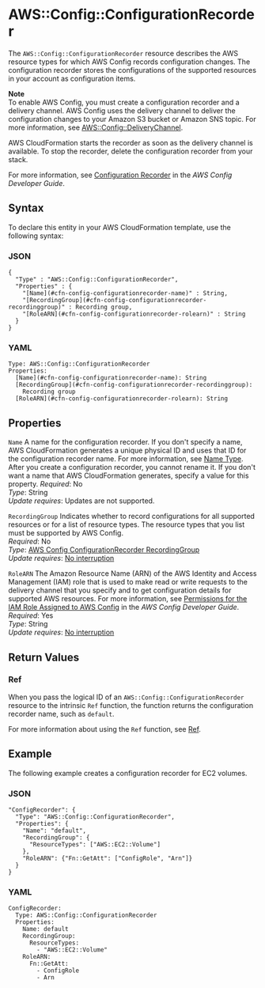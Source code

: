 # AWS::Config::ConfigurationRecorder<a name="aws-resource-config-configurationrecorder"></a>

The `AWS::Config::ConfigurationRecorder` resource describes the AWS resource types for which AWS Config records configuration changes\. The configuration recorder stores the configurations of the supported resources in your account as configuration items\.

**Note**  
To enable AWS Config, you must create a configuration recorder and a delivery channel\. AWS Config uses the delivery channel to deliver the configuration changes to your Amazon S3 bucket or Amazon SNS topic\. For more information, see [AWS::Config::DeliveryChannel](aws-resource-config-deliverychannel.md)\. 

AWS CloudFormation starts the recorder as soon as the delivery channel is available\. To stop the recorder, delete the configuration recorder from your stack\. 

For more information, see [Configuration Recorder](https://docs.aws.amazon.com/config/latest/developerguide/config-concepts.html#config-recorder) in the *AWS Config Developer Guide*\.

## Syntax<a name="aws-resource-config-configurationrecorder-syntax"></a>

To declare this entity in your AWS CloudFormation template, use the following syntax:

### JSON<a name="aws-resource-config-configurationrecorder-syntax.json"></a>

```
{
  "Type" : "AWS::Config::ConfigurationRecorder",
  "Properties" : {
    "[Name](#cfn-config-configurationrecorder-name)" : String,
    "[RecordingGroup](#cfn-config-configurationrecorder-recordinggroup)" : Recording group,
    "[RoleARN](#cfn-config-configurationrecorder-rolearn)" : String
  }
}
```

### YAML<a name="aws-resource-config-configurationrecorder-syntax.yaml"></a>

```
Type: AWS::Config::ConfigurationRecorder
Properties:
  [Name](#cfn-config-configurationrecorder-name): String
  [RecordingGroup](#cfn-config-configurationrecorder-recordinggroup):
    Recording group
  [RoleARN](#cfn-config-configurationrecorder-rolearn): String
```

## Properties<a name="w4ab1c21c10c81c25c13"></a>

`Name`  <a name="cfn-config-configurationrecorder-name"></a>
A name for the configuration recorder\. If you don't specify a name, AWS CloudFormation generates a unique physical ID and uses that ID for the configuration recorder name\. For more information, see [Name Type](aws-properties-name.md)\.  
After you create a configuration recorder, you cannot rename it\. If you don't want a name that AWS CloudFormation generates, specify a value for this property\.
*Required*: No  
*Type*: String  
*Update requires*: Updates are not supported\.

`RecordingGroup`  <a name="cfn-config-configurationrecorder-recordinggroup"></a>
Indicates whether to record configurations for all supported resources or for a list of resource types\. The resource types that you list must be supported by AWS Config\.  
*Required*: No  
*Type*: [AWS Config ConfigurationRecorder RecordingGroup](aws-properties-config-configurationrecorder-recordinggroup.md)  
*Update requires*: [No interruption](using-cfn-updating-stacks-update-behaviors.md#update-no-interrupt)

`RoleARN`  <a name="cfn-config-configurationrecorder-rolearn"></a>
The Amazon Resource Name \(ARN\) of the AWS Identity and Access Management \(IAM\) role that is used to make read or write requests to the delivery channel that you specify and to get configuration details for supported AWS resources\. For more information, see [Permissions for the IAM Role Assigned to AWS Config](https://docs.aws.amazon.com/config/latest/developerguide/iamrole-permissions.html) in the *AWS Config Developer Guide*\.  
*Required*: Yes  
*Type*: String  
*Update requires*: [No interruption](using-cfn-updating-stacks-update-behaviors.md#update-no-interrupt)

## Return Values<a name="w4ab1c21c10c81c25c15"></a>

### Ref<a name="w4ab1c21c10c81c25c15b2"></a>

When you pass the logical ID of an `AWS::Config::ConfigurationRecorder` resource to the intrinsic `Ref` function, the function returns the configuration recorder name, such as `default`\.

For more information about using the `Ref` function, see [Ref](intrinsic-function-reference-ref.md)\.

## Example<a name="w4ab1c21c10c81c25c17"></a>

The following example creates a configuration recorder for EC2 volumes\.

### JSON<a name="aws-resource-config-configurationrecorder-example.json"></a>

```
"ConfigRecorder": {
  "Type": "AWS::Config::ConfigurationRecorder",
  "Properties": {
    "Name": "default",
    "RecordingGroup": {
      "ResourceTypes": ["AWS::EC2::Volume"]
    },
    "RoleARN": {"Fn::GetAtt": ["ConfigRole", "Arn"]}
  }
}
```

### YAML<a name="aws-resource-config-configurationrecorder-example.yaml"></a>

```
ConfigRecorder: 
  Type: AWS::Config::ConfigurationRecorder
  Properties: 
    Name: default
    RecordingGroup: 
      ResourceTypes: 
        - "AWS::EC2::Volume"
    RoleARN: 
      Fn::GetAtt: 
        - ConfigRole
        - Arn
```